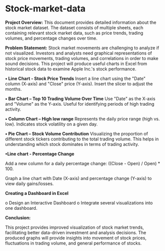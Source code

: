 # Stock-market-data    

**Project Overview:**
This document provides detailed information about the stock market dataset. The dataset consists of multiple sheets, each containing relevant stock market data, such as price trends, trading volumes, and percentage changes over time.

**Problem Statement:**
Stock market movements are challenging to analyze if not visualized. Investors and analysts need graphical representations of stock price movements, trading volumes, and correlations in order to make sound decisions. This project will produce useful charts in Excel from historical stock data to examine Apple Inc.'s stock performance.  


**•	Line Chart -  Stock Price Trends**
Insert a line chart using the "Date" column (X-axis) and "Close" price (Y-axis).
Insert the slicer to adjust the months.

**•	Bar Chart – Top 10 Trading Volume Over Time**
Use "Date" as the X-axis and "Volume" as the Y-axis.
Useful for identifying periods of high trading activity.

**•	Column Chart – High low range**
Represents the daily price range (high vs. low).
Indicates stock volatility on a given day.


**•	Pie Chart – Stock Volume Contribution**
Visualizing the proportion of different stock tickers contributing to the total trading volume.
This helps in understanding which stock dominates in terms of trading activity.

**•Line chart - 	Percentage Change**

Add a new column for a daily percentage change: ((Close - Open) / Open) * 100.

Graph a line chart with Date (X-axis) and percentage change (Y-axis) to view daily gains/losses.


**Creating a Dashboard in Excel**  

o	Design an Interactive Dashboard
o	Integrate several visualizations into one dashboard.

**Conclusion:**  

This project provides improved visualization of stock market trends, facilitating better data-driven investment and analysis decisions. The produced graphs will provide insights into movement of stock prices, fluctuations in trading volume, and general performance of stocks.

